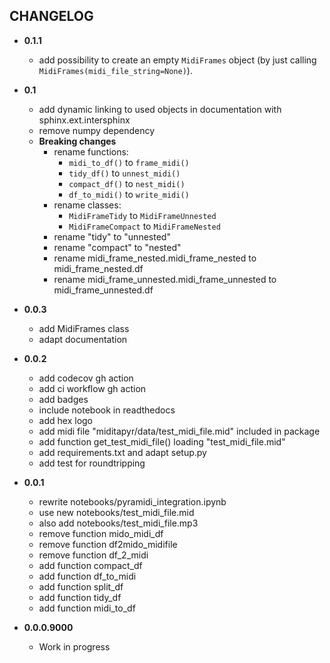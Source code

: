 ## CHANGELOG

* **0.1.1**
    * add possibility to create an empty `MidiFrames` object (by just calling `MidiFrames(midi_file_string=None)`).

* **0.1**
    * add dynamic linking to used objects in documentation with sphinx.ext.intersphinx
    * remove numpy dependency
    * **Breaking changes**
        * rename functions:
            * `midi_to_df()` to `frame_midi()`
            * `tidy_df()` to `unnest_midi()`
            * `compact_df()` to `nest_midi()`
            * `df_to_midi()` to `write_midi()`
        * rename classes:
            * `MidiFrameTidy` to `MidiFrameUnnested`
            * `MidiFrameCompact` to `MidiFrameNested`
        * rename "tidy" to "unnested"
        * rename "compact" to "nested"
        * rename midi_frame_nested.midi_frame_nested to midi_frame_nested.df
        * rename midi_frame_unnested.midi_frame_unnested to midi_frame_unnested.df


* **0.0.3**
    * add MidiFrames class
    * adapt documentation


* **0.0.2**
    * add codecov gh action
    * add ci workflow gh action
    * add badges
    * include notebook in readthedocs
    * add hex logo
    * add midi file "miditapyr/data/test_midi_file.mid" included in package
    * add function get_test_midi_file() loading "test_midi_file.mid"
    * add requirements.txt and adapt setup.py
    * add test for roundtripping



* **0.0.1**
    * rewrite notebooks/pyramidi_integration.ipynb
    * use new notebooks/test_midi_file.mid
    * also add notebooks/test_midi_file.mp3
    * remove function mido_midi_df
    * remove function df2mido_midifile
    * remove function df_2_midi
    * add function compact_df
    * add function df_to_midi
    * add function split_df
    * add function tidy_df
    * add function midi_to_df
* **0.0.0.9000**
    * Work in progress
